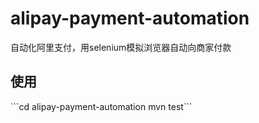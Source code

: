 # alipay-payment-automation
自动化阿里支付，用selenium模拟浏览器自动向商家付款

<h2>使用</h2>
```cd alipay-payment-automation
mvn test```
